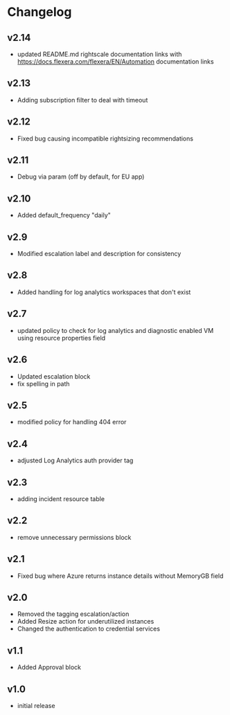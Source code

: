 # Changelog

## v2.14

- updated README.md rightscale documentation links with https://docs.flexera.com/flexera/EN/Automation documentation links

## v2.13

- Adding subscription filter to deal with timeout

## v2.12

- Fixed bug causing incompatible rightsizing recommendations

## v2.11

- Debug via param (off by default, for EU app)

## v2.10

- Added default_frequency "daily"

## v2.9

- Modified escalation label and description for consistency

## v2.8

- Added handling for log analytics workspaces that don't exist

## v2.7

- updated policy to check for log analytics and diagnostic enabled VM using resource properties field

## v2.6

- Updated escalation block
- fix spelling in path

## v2.5

- modified policy for handling 404 error

## v2.4

- adjusted Log Analytics auth provider tag

## v2.3

- adding incident resource table

## v2.2

- remove unnecessary permissions block

## v2.1

- Fixed bug where Azure returns instance details without MemoryGB field

## v2.0

- Removed the tagging escalation/action
- Added Resize action for underutilized instances
- Changed the authentication to credential services

## v1.1

- Added Approval block

## v1.0

- initial release
